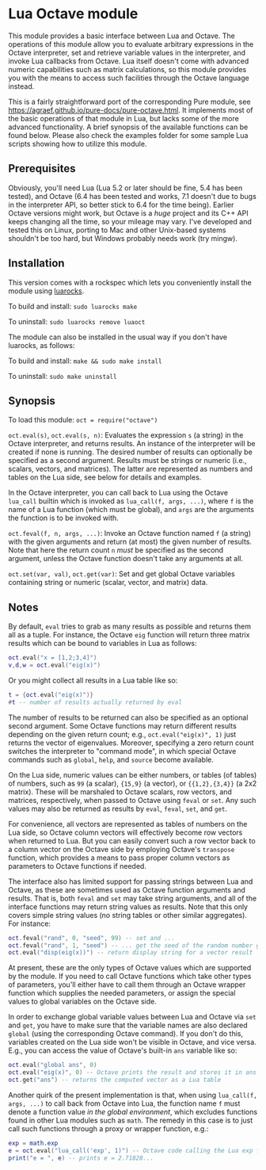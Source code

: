 # Lua Octave module

This module provides a basic interface between Lua and Octave. The operations of this module allow you to evaluate arbitrary expressions in the Octave interpreter, set and retrieve variable values in the interpreter, and invoke Lua callbacks from Octave. Lua itself doesn't come with advanced numeric capabilities such as matrix calculations, so this module provides you with the means to access such facilities through the Octave language instead.

This is a fairly straightforward port of the corresponding Pure module, see <https://agraef.github.io/pure-docs/pure-octave.html>. It implements most of the basic operations of that module in Lua, but lacks some of the more advanced functionality. A brief synopsis of the available functions can be found below. Please also check the examples folder for some sample Lua scripts showing how to utilize this module.

## Prerequisites

Obviously, you'll need Lua (Lua 5.2 or later should be fine, 5.4 has been tested), and Octave (6.4 has been tested and works, 7.1 doesn't due to bugs in the interpreter API, so better stick to 6.4 for the time being). Earlier Octave versions might work, but Octave is a *huge* project and its C++ API keeps changing all the time, so your mileage may vary. I've developed and tested this on Linux, porting to Mac and other Unix-based systems shouldn't be too hard, but Windows probably needs work (try mingw).

## Installation

This version comes with a rockspec which lets you conveniently install the module using [luarocks](https://luarocks.org/).

To build and install: `sudo luarocks make`

To uninstall: `sudo luarocks remove luaoct`

The module can also be installed in the usual way if you don't have luarocks, as follows:

To build and install: `make && sudo make install`

To uninstall: `sudo make uninstall`

## Synopsis

To load this module: `oct = require("octave")`

`oct.eval(s)`, `oct.eval(s, n)`: Evaluates the expression `s` (a string) in the Octave interpreter, and returns results. An instance of the interpreter will be created if none is running. The desired number of results can optionally be specified as a second argument. Results must be strings or numeric (i.e., scalars, vectors, and matrices). The latter are represented as numbers and tables on the Lua side, see below for details and examples.

In the Octave interpreter, you can call back to Lua using the Octave `lua_call` builtin which is invoked as `lua_call(f, args, ...)`, where `f` is the name of a Lua function (which must be global), and `args` are the arguments the function is to be invoked with.

`oct.feval(f, n, args, ...)`: Invoke an Octave function named `f` (a string) with the given arguments and return (at most) the given number of results. Note that here the return count `n` *must* be specified as the second argument, unless the Octave function doesn't take any arguments at all.

`oct.set(var, val)`, `oct.get(var)`: Set and get global Octave variables containing string or numeric (scalar, vector, and matrix) data.

## Notes

By default, `eval` tries to grab as many results as possible and returns them all as a tuple. For instance, the Octave `eig` function will return three matrix results which can be bound to variables in Lua as follows:

~~~lua
oct.eval("x = [1,2;3,4]")
v,d,w = oct.eval("eig(x)")
~~~

Or you might collect all results in a Lua table like so:

~~~lua
t = {oct.eval("eig(x)")}
#t -- number of results actually returned by eval
~~~

The number of results to be returned can also be specified as an optional second argument. Some Octave functions may return different results depending on the given return count; e.g., `oct.eval("eig(x)", 1)` just returns the vector of eigenvalues. Moreover, specifying a zero return count switches the interpreter to "command mode", in which special Octave commands such as `global`, `help`, and `source` become available.

On the Lua side, numeric values can be either numbers, or tables (of tables) of numbers, such as `99` (a scalar), `{15,9}` (a vector), or `{{1,2},{3,4}}` (a 2x2 matrix). These will be marshaled to Octave scalars, row vectors, and matrices, respectively, when passed to Octave using `feval` or `set`. Any such values may also be returned as results by `eval`, `feval`, `set`, and `get`.

For convenience, all vectors are represented as tables of numbers on the Lua side, so Octave column vectors will effectively become row vectors when returned to Lua. But you can easily convert such a row vector back to a column vector on the Octave side by employing Octave's `transpose` function, which provides a means to pass proper column vectors as parameters to Octave functions if needed.

The interface also has limited support for passing strings between Lua and Octave, as these are sometimes used as Octave function arguments and results. That is, both `feval` and `set` may take string arguments, and all of the interface functions may return string values as results. Note that this only covers simple string values (no string tables or other similar aggregates). For instance:

~~~lua
oct.feval("rand", 0, "seed", 99) -- set and ...
oct.feval("rand", 1, "seed") -- ... get the seed of the random number generator
oct.eval("disp(eig(x))") -- return display string for a vector result
~~~

At present, these are the only types of Octave values which are supported by the module. If you need to call Octave functions which take other types of parameters, you'll either have to call them through an Octave wrapper function which supplies the needed parameters, or assign the special values to global variables on the Octave side.

In order to exchange global variable values between Lua and Octave via `set` and `get`, you have to make sure that the variable names are also declared `global` (using the corresponding Octave command). If you don't do this, variables created on the Lua side won't be visible in Octave, and vice versa. E.g., you can access the value of Octave's built-in `ans` variable like so:

~~~lua
oct.eval("global ans", 0)
oct.eval("eig(x)", 0) -- Octave prints the result and stores it in ans
oct.get("ans") -- returns the computed vector as a Lua table
~~~

Another quirk of the present implementation is that, when using `lua_call(f, args, ...)` to call back from Octave into Lua, the function name `f` must denote a function value *in the global environment*, which excludes functions found in other Lua modules such as `math`. The remedy in this case is to just call such functions through a proxy or wrapper function, e.g.:

~~~lua
exp = math.exp
e = oct.eval("lua_call('exp', 1)") -- Octave code calling the Lua exp function
print("e = ", e) -- prints e = 2.71828...
~~~

